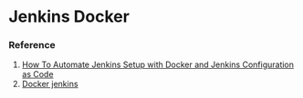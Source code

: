 # Jenkins Docker

### Reference

1. [How To Automate Jenkins Setup with Docker and Jenkins Configuration as Code](https://www.digitalocean.com/community/tutorials/how-to-automate-jenkins-setup-with-docker-and-jenkins-configuration-as-code)
2. [Docker jenkins](https://hub.docker.com/_/jenkins)
